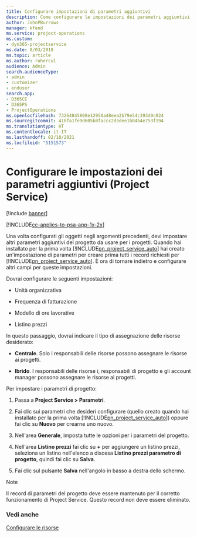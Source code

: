 ```yaml
---
title: Configurare impostazioni di parametri aggiuntivi
description: Come configurare le impostazioni dei parametri aggiuntivi in Project Service
author: JohnPBurrows
manager: kfend
ms.service: project-operations
ms.custom:
- dyn365-projectservice
ms.date: 8/03/2018
ms.topic: article
ms.author: ruhercul
audience: Admin
search.audienceType:
- admin
- customizer
- enduser
search.app:
- D365CE
- D365PS
- ProjectOperations
ms.openlocfilehash: 73264845808e12950a48eea2b79e54c393d9c024
ms.sourcegitcommit: 418fa1fe9d605b8faccc2d5dee1b04b4e753f194
ms.translationtype: HT
ms.contentlocale: it-IT
ms.lasthandoff: 02/10/2021
ms.locfileid: "5151573"
---
```

# <a name="configure-additional-parameter-settings-project-service"></a>Configurare le impostazioni dei parametri aggiuntivi (Project Service)

[!include [banner](../includes/psa-now-project-operations.md)]

[!INCLUDE[cc-applies-to-psa-app-1x-2x](../includes/cc-applies-to-psa-app-1x-2x.md)]

Una volta configurati gli oggetti negli argomenti precedenti, devi impostare altri parametri aggiuntivi del progetto da usare per i progetti. Quando hai installato per la prima volta [!INCLUDE[pn_project_service_auto](../includes/pn-project-service-auto.md)] hai creato un'impostazione di parametri per creare prima tutti i record richiesti per [!INCLUDE[pn_project_service_auto](../includes/pn-project-service-auto.md)]. È ora di tornare indietro e configurare altri campi per queste impostazioni.  
  
 Dovrai configurare le seguenti impostazioni:  
  
-   Unità organizzativa  
  
-   Frequenza di fatturazione  
  
-   Modello di ore lavorative  
  
-   Listino prezzi  
 
In questo passaggio, dovrai indicare il tipo di assegnazione delle risorse desiderato:  
  
- **Centrale**. Solo i responsabili delle risorse possono assegnare le risorse ai progetti.  
  
- **Ibrido**. I responsabili delle risorse i, responsabili di progetto e gli account manager possono assegnare le risorse ai progetti.  
  
 
Per impostare i parametri di progetto:  
  
1. Passa a **Project Service > Parametri**.  
  
2. Fai clic sui parametri che desideri configurare (quello creato quando hai installato per la prima volta [!INCLUDE[pn_project_service_auto](../includes/pn-project-service-auto.md)]) oppure fai clic su **Nuovo** per crearne uno nuovo.  
  
3. Nell'area **Generale**, imposta tutte le opzioni per i parametri del progetto.  
  
4. Nell'area **Listino prezzi** fai clic su **+** per aggiungere un listino prezzi, seleziona un listino nell'elenco a discesa **Listino prezzi parametro di progetto**, quindi fai clic su **Salva**.  
  
5. Fai clic sul pulsante **Salva** nell'angolo in basso a destra dello schermo.  

> [!NOTE]
> Il record di parametri del progetto deve essere mantenuto per il corretto funzionamento di Project Service. Questo record non deve essere eliminato.

### <a name="see-also"></a>Vedi anche  
 [Configurare le risorse](../psa/set-up-resources.md)
